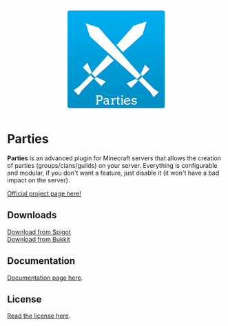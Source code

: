 <p align="center"><img src="logo.png"></p>

# Parties
<b>Parties</b> is an advanced plugin for Minecraft servers that allows the creation of parties (groups/clans/guilds) on your server.
Everything is configurable and modular, if you don't want a feature, just disable it (it won't have a bad impact on the server).

[Official project page here!](https://alessiodp.com/parties/)

## Downloads
[Download from Spigot](https://www.spigotmc.org/resources/parties.3709/)  
[Download from Bukkit](https://dev.bukkit.org/projects/parties)

## Documentation
[Documentation page here](https://alessiodp.com/docs/parties/).

## License
[Read the license here](https://github.com/AlessioDP/Parties/blob/master/LICENSE).